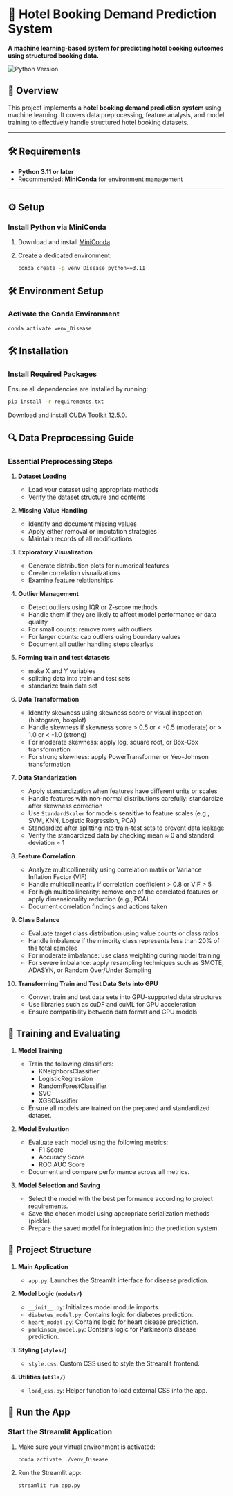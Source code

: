 # 🏨 Hotel Booking Demand Prediction System

**A machine learning-based system for predicting hotel booking outcomes using structured booking data.**  

![Python Version](https://img.shields.io/badge/python-3.11%2B-blue)

## 📌 Overview  

This project implements a **hotel booking demand prediction system** using machine learning. It covers data preprocessing, feature analysis, and model training to effectively handle structured hotel booking datasets.

---

## 🛠️ Requirements  

- **Python 3.11 or later**  
- Recommended: **MiniConda** for environment management  

---

## ⚙️ Setup  

### Install Python via MiniConda  

1. Download and install [MiniConda](https://docs.anaconda.com/free/miniconda/#quick-command-line-install).  
2. Create a dedicated environment:  

   ```bash  
   conda create -p venv_Disease python==3.11 

## 🛠️ Environment Setup

### Activate the Conda Environment

```bash
conda activate venv_Disease
```

## 🛠️ Installation

### Install Required Packages

Ensure all dependencies are installed by running:

```bash
pip install -r requirements.txt
```

Download and install [CUDA Toolkit 12.5.0](https://developer.nvidia.com/cuda-12-5-0-download-archive).  

## 🔍 Data Preprocessing Guide

### Essential Preprocessing Steps

1. **Dataset Loading**
   - Load your dataset using appropriate methods
   - Verify the dataset structure and contents

2. **Missing Value Handling**
   - Identify and document missing values
   - Apply either removal or imputation strategies
   - Maintain records of all modifications

3. **Exploratory Visualization**
   - Generate distribution plots for numerical features
   - Create correlation visualizations
   - Examine feature relationships

4. **Outlier Management**
   - Detect outliers using IQR or Z-score methods
   - Handle them if they are likely to affect model performance or data quality
   - For small counts: remove rows with outliers
   - For larger counts: cap outliers using boundary values
   - Document all outlier handling steps clearlys

5. **Forming train and test datasets**
   - make X and Y variables
   - splitting data into train and test sets
   - standarize train data set

6. **Data Transformation**
   - Identify skewness using skewness score or visual inspection (histogram, boxplot)
   - Handle skewness if skewness score > 0.5 or < -0.5 (moderate) or > 1.0 or < -1.0 (strong)
   - For moderate skewness: apply log, square root, or Box-Cox transformation
   - For strong skewness: apply PowerTransformer or Yeo-Johnson transformation

7. **Data Standarization**
   - Apply standardization when features have different units or scales  
   - Handle features with non-normal distributions carefully: standardize after skewness correction  
   - Use `StandardScaler` for models sensitive to feature scales (e.g., SVM, KNN, Logistic Regression, PCA)
   - Standardize after splitting into train-test sets to prevent data leakage  
   - Verify the standardized data by checking mean ≈ 0 and standard deviation ≈ 1

8. **Feature Correlation**
   - Analyze multicollinearity using correlation matrix or Variance Inflation Factor (VIF)
   - Handle multicollinearity if correlation coefficient > 0.8 or VIF > 5
   - For high multicollinearity: remove one of the correlated features or apply dimensionality reduction (e.g., PCA)
   - Document correlation findings and actions taken

9. **Class Balance**
   - Evaluate target class distribution using value counts or class ratios
   - Handle imbalance if the minority class represents less than 20% of the total samples
   - For moderate imbalance: use class weighting during model training
   - For severe imbalance: apply resampling techniques such as SMOTE, ADASYN, or Random Over/Under Sampling

10. **Transforming Train and Test Data Sets into GPU**
    - Convert train and test data sets into GPU-supported data structures
    - Use libraries such as cuDF and cuML for GPU acceleration
    - Ensure compatibility between data format and GPU models

## 🎯 Training and Evaluating

1. **Model Training**
   - Train the following classifiers:
     - KNeighborsClassifier
     - LogisticRegression
     - RandomForestClassifier
     - SVC
     - XGBClassifier
   - Ensure all models are trained on the prepared and standardized dataset.

2. **Model Evaluation**
   - Evaluate each model using the following metrics:
     - F1 Score
     - Accuracy Score
     - ROC AUC Score
   - Document and compare performance across all metrics.

3. **Model Selection and Saving**
   - Select the model with the best performance according to project requirements.
   - Save the chosen model using appropriate serialization methods (pickle).
   - Prepare the saved model for integration into the prediction system.

## 📁 Project Structure

1. **Main Application**
   - `app.py`: Launches the Streamlit interface for disease prediction.

2. **Model Logic (`models/`)**
   - `__init__.py`: Initializes model module imports.
   - `diabetes_model.py`: Contains logic for diabetes prediction.
   - `heart_model.py`: Contains logic for heart disease prediction.
   - `parkinson_model.py`: Contains logic for Parkinson’s disease prediction.

3. **Styling (`styles/`)**
   - `style.css`: Custom CSS used to style the Streamlit frontend.

4. **Utilities (`utils/`)**
   - `load_css.py`: Helper function to load external CSS into the app.

## 🚀 Run the App

### Start the Streamlit Application

1. Make sure your virtual environment is activated:

   ```bash
   conda activate ./venv_Disease
2. Run the Streamlit app:

   ```bash
   streamlit run app.py
